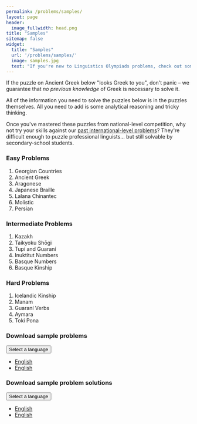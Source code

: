 ```yaml
---
permalink: /problems/samples/
layout: page
header:
  image_fullwidth: head.png
title: "Samples"
sitemap: false
widget:
  title: "Samples"
  url: '/problems/samples/'
  image: samples.jpg
  text: "If you're new to Linguistics Olympiads problems, check out some of our sample puzzles to see what it's all about."
---
```


If the puzzle on Ancient Greek below "looks Greek to you", don't panic – we guarantee that _no previous knowledge_ of Greek is necessary to solve it.

All of the information you need to solve the puzzles below is in the puzzles themselves. All you need to add is some analytical reasoning and tricky thinking.

Once you've mastered these puzzles from national-level competition, why not try your skills against our [past international-level problems](/problems/by_year/)? They're difficult enough to puzzle professional linguists... but still solvable by secondary-school students.

### Easy Problems
1. Georgian Countries
1. Ancient Greek
1. Aragonese
1. Japanese Braille
1. Lalana Chinantec
1. Molistic
1. Persian

### Intermediate Problems
1. Kazakh
1. Taikyoku Shōgi
1. Tupí and Guaraní
1. Inuktitut Numbers
1. Basque Numbers
1. Basque Kinship

### Hard Problems
1. Icelandic Kinship
1. Manam
1. Guaraní Verbs
1. Aymara
1. Toki Pona

### Download sample problems
<button href="#" data-dropdown="drop1" aria-controls="drop1" aria-expanded="false" class="button dropdown small">Select a language</button><br>
<ul id="drop1" data-dropdown-content class="f-dropdown" aria-hidden="true">
  <li><a href="/problems/samples/">English</a></li>
  <li><a href="/problems/samples/">English</a></li>
</ul>

### Download sample problem solutions
<button href="#" data-dropdown="drop1" aria-controls="drop1" aria-expanded="false" class="button dropdown small">Select a language</button><br>
<ul id="drop1" data-dropdown-content class="f-dropdown" aria-hidden="true">
  <li><a href="/problems/samples/">English</a></li>
  <li><a href="/problems/samples/">English</a></li>
</ul>